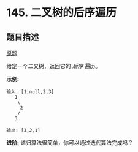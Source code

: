 # 145. 二叉树的后序遍历

## 题目描述

[原题](https://leetcode-cn.com/problems/binary-tree-postorder-traversal/)

给定一个二叉树，返回它的 _后序_ 遍历。

**示例:**

```text
输入: [1,null,2,3]  
   1
    \
     2
    /
   3 

输出: [3,2,1]
```

**进阶:** 递归算法很简单，你可以通过迭代算法完成吗？

